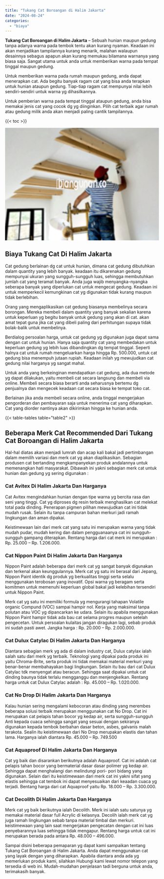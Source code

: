 ```yaml
---
title: "Tukang Cat Boroangan di Halim Jakarta"
date: "2024-08-24"
categories: 
  - "biaya"
---
```


**Tukang Cat Boroangan di Halim Jakarta** – Sebuah hunian maupun gedung tanpa adanya warna pada tembok tentu akan kurang nyaman. Keadaan ini akan menjadikan tampilannya kurang menarik, malahan walaupun desainnya sebagus apapun akan kurang memukau bilamana warnanya yang biasa saja. Sangat utama untuk anda untuk memberikan warna pada tempat tinggal maupun gedung.

Untuk memberikan warna pada rumah maupun gedung, anda dapat menerapkan cat. Ada begitu banyak ragam cat yang bisa anda terapkan untuk hunian ataupun gedung. Tiap-tiap ragam cat mempunyai nilai lebih sendiri-sendiri untuk warna yg dihasilkannya.

Untuk pemberian warna pada tempat tinggal ataupun gedung, anda bisa memakai jenis cat yang cocok dg yg diinginkan. Pilih cat terbaik agar rumah atau gedung milik anda akan menjadi paling cantik tampilannya.

{{< toc >}}

![Tukang Cat Boroangan di Halim Jakarta](/images/jasa-cat-murah38.png)

## Biaya Tukang Cat Di Halim Jakarta

Cat gedung berlainan dg cat untuk hunian, dimana cat gedung dibutuhkan dalam quantity yang lebih banyak. keadaan itu dikarenakan gedung mempunyai ukuran yang sungguh-sungguh luas, sehingga membutuhkan jumlah cat yang teramat banyak. Anda juga wajib menyangka-nyangka seberapa banyak yang diperlukan cat untuk mengecat gedung. Keadaan ini untuk memperkecil kemungkinan cat yg digunakan tidak kurang maupun tidak berlebihan.

Orang yang mengaplikasikan cat gedung biasanya membelinya secara borongan. Mereka membeli dalam quantity yang banyak sekalian karena untuk keperluan yg begitu banyak untuk gedung yang akan di cat. akan amat tepat guna jika cat yang dibeli paling dari perhitungan supaya tidak bolak-balik untuk membelinya.

Berdialog persoalan harga, untuk cat gedung yg digunakan juga dapat sama dengan cat untuk hunian. Hanya saja quantity cat yang membedakan untuk keperluan gedung yg lebih luas dibandingkan dg tempat tinggal. Seperti halnya cat untuk rumah mengeluarkan harga hingga Rp. 500.000, untuk cat gedung bisa menempuh jutaan rupiah. Keadaan inilah yg mewujudkan cat gedung nilai harganya yg sangat mahal.

Untuk anda yang berkeinginan mendapatkan cat gedung, ada dua metode yg dapat dilakukan, yaitu membeli cat secara langsung dan membeli via online. Membeli secara biasa berarti anda seharusnya bertemu dg penjualnya dan mengecek keadaan cat secara biasa ke tempat toko cat.

Berlainan jika anda membeli secara online, anda tinggal mengerjakan pengorderan dan pembayaran saja untuk menerima cat yang diharapkan. Cat yang diorder nantinya akan dikirimkan hingga ke hunian anda.

{{< table-tables table="table2" >}}

## Beberapa Merk Cat Recommended Dari Tukang Cat Boroangan di Halim Jakarta

Hal-hal diatas akan menjadi lumrah dan acap kali bakal jadi pertimbangan dalam memilih variasi dan merk cat yg akan diaplikasikan. Sebagian produsen cat bertanding mengkampanyekan produk andalannya untuk memenangkan hati masyarakat. Dibawah ini yakni sebagian merk cat untuk hunian dan gedung yg sering digunakan :

### Cat Avitex Di Halim Jakarta Dan Harganya

Cat Avitex mengindahkan hunian dengan tipe warna yg bercita rasa dan seni yang tinggi. Cat yg diproses dg resin terbaik menghasilkan cat melekat total pada dinding. Penerapan pigmen pilihan mewujudkan cat ini tidak mudah rusak. Selain itu tanpa campuran bahan merkuri jadi ramah lingkungan dan aman dipakai.

Keistimewaan lain dari merk cat yang satu ini merupakan warna yang tidak mudah pudar, mudah kering dan dalam pengguanaanya cat ini sungguh-sungguh gampang diterapkan. Rentang harga dari cat merk ini merupakan : Rp. 25.000 – Rp. 1.206.000.

### Cat Nippon Paint Di Halim Jakarta Dan Harganya

Nippon Paint adalah beberapa dari merk cat yg sangat banyak digunakan dan terkenal akan keunggulannya. Merk cat yg satu ini berasal dari Jepang, Nippon Paint identik dg produk yg berkualitas tinggi serta selalu menggunakan terobosan yang inovatif. Opsi warna yg beragam serta komitmen untuk memenuhi keperluan global bakal jadi kelebihan tersendiri untuk Nippon Paint.

Merk cat yg satu ini memiliki formula yg mengurangi tahapan Volatile organic Compund (VOC) sampai hampir nol. Kerja yang maksimal tanpa polutan atau VOC yg dipancarkan ke udara. Selain itu apabila menggunakan Nippon Paint hampir tidak ada bau cat selama progres maupun setelah pengecetan. Untuk persoalan kulaitas jangan diragukan lagi, sebab produk ini sudah pasti awet. Jangka harga : Rp. 20.000 – Rp. 2.000.000.

### Cat Dulux Catylac Di Halim Jakarta Dan Harganya

Diantara sebagian merk yg ada di dalam industry cat, Dulux catylax ialah salah satu dari merk yg terbaik. Teknologi yang dipakai pada produk ini yaitu Chroma-Brite, serta produk ini tidak memakai material merkuri yang benar-benar membahayakan bagi lingkungan. Selain itu bau dari cat Dulux Catylac tdk menyengat atau beracun. Sehingga saat dipakai untuk cat dinding baunya tidak terlalu mengganggu dan menjengkelkan. Rentang harga untuk cat Dulux Catylac adalah : Rp. 45.000 – Rp. 1.020.000.

### Cat No Drop Di Halim Jakarta Dan Harganya

Kalau hunian sering mengalami kebocoran atau dinding yang merembes beberapa solusi terbaik merupakan menggunakan cat No Drop. Cat ini merupakan cat pelapis tahan bocor yg kedap air, serta sungguh-sungguh Anti kepada cuaca sehingga sangat yang sesuai dengan sekiranya digunakan kepada tembok berbahan dasar beton, asbes, galvanis malah terakota. Sealin itu keistimewaan dari No Drop merupakan elastis dan tahan lama. Harganya ialah diantara Rp. 45.000 – Rp. 749.500

### Cat Aquaproof Di Halim Jakarta Dan Harganya

Cat yg baik dan disarankan berikutnya adalah Aquaproof. Cat ini adalah cat pelapis tahan bocor yang bermaterial dasar dasar polimer yg kedap air. Sehingga dapat menghalangi dan melindungi pori- pori bidang yang digunakan. Selain dari itu keistimewaan dari merk cat ini yakni sifat yang elastis sehingga cat tembok ini dapat menyesuaikan dari keaadan cuaca yg terjadi. Bentang harga dari cat Aquaproof yaitu Rp. 18.000 – Rp. 3.300.000.

### Cat Decolith Di Halim Jakarta Dan Harganya

Merk cat yg baik berikutnya ialah Decolith. Merk ini ialah satu satunya yg memakai material dasar full Acrylic di kelasnya. Decolih ialah merk cat yg juga ramah lingkungan sebab tanpa material timbal dan merkuri. keistimewaan yang lain saat mengerjakan pengecatan dengan cat ini luas penyebarannya luas sehingga tidak mengapur. Rentang harga untuk cat ini merupakan berada pada antara Rp. 48.000 – 496.000.

Sampai disini beberapa pemaparan yg dapat kami sampaikan tentang Tukang Cat Boroangan di Halim Jakarta. Anda dapat menggunakan cat yang layak dengan yang diharapkan. Apabila diantara anda ada yg memerlukan produk kami, silahkan Hubungi kami lewat nomor telepon yang tersedia di web ini. Mudah-mudahan penjelasan tadi berguna untuk anda, terimakasih banyak.
